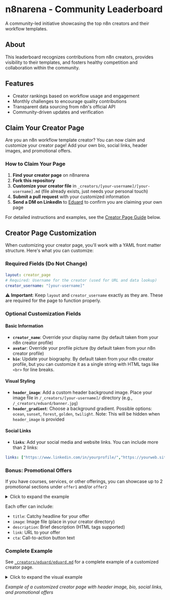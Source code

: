 # n8narena - Community Leaderboard

A community-led initiative showcasing the top n8n creators and their workflow templates.

## About

This leaderboard recognizes contributions from n8n creators, provides visibility to their templates, and fosters healthy competition and collaboration within the community.

## Features

- Creator rankings based on workflow usage and engagement
- Monthly challenges to encourage quality contributions
- Transparent data sourcing from n8n's official API
- Community-driven updates and verification

## Claim Your Creator Page

Are you an n8n workflow template creator? You can now claim and customize your creator page! Add your own bio, social links, header images, and promotional offers.

### How to Claim Your Page

1. **Find your creator page** on n8narena
2. **Fork this repository**
3. **Customize your creator file** in `_creators/[your-username]/[your-username].md` (file already exists, just needs your personal touch)
4. **Submit a pull request** with your customized information
5. **Send a DM on LinkedIn** to [Eduard](https://www.linkedin.com/in/parsadanyan/) to confirm you are claiming your own page

For detailed instructions and examples, see the [Creator Page Guide](#creator-page-customization) below.

## Creator Page Customization

When customizing your creator page, you'll work with a YAML front matter structure. Here's what you can customize:

### Required Fields (Do Not Change)

```yaml
layout: creator_page
# Required: Username for the creator (used for URL and data lookup)
creator_username: "[your-username]"
```

⚠️ **Important**: Keep `layout` and `creator_username` exactly as they are. These are required for the page to function properly.

### Optional Customization Fields

#### Basic Information
- **`creator_name`**: Override your display name (by default taken from your n8n creator profile)
- **`avatar`**: Override your profile picture (by default taken from your n8n creator profile)
- **`bio`**: Update your biography. By default taken from your n8n creator profile, but you can customize it as a single string with HTML tags like `<br>` for line breaks.

#### Visual Styling
- **`header_image`**: Add a custom header background image. Place your image file in `/_creators/[your-username]/` directory (e.g., `/_creators/eduard/banner.jpg`)
- **`header_gradient`**: Choose a background gradient. Possible options: `ocean`, `sunset`, `forest`, `golden`, `twilight`. Note: This will be hidden when `header_image` is provided

#### Social Links
- **`links`**: Add your social media and website links. You can include more than 2 links:
```yaml
links: ["https://www.linkedin.com/in/yourprofile/","https://yourweb.site"]
```

### Bonus: Promotional Offers

If you have courses, services, or other offerings, you can showcase up to 2 promotional sections under `offer1` and/or `offer2`

<details>
<summary>Click to expand the example</summary>

```yaml
offer1:
  title: "Self-hosting n8n?"
  image: "/assets/img/preview-mini-course.png"
  description: "Avoid these 5 critical mistakes."
  link: "https://mini-course.parsedventures.com/"
  cta: "Grab the free course"

offer2:
  title: "Cut LLM processing time by 14x"
  image: "/_creators/eduard/offer.png"
  description: "I needed to categorize a catalogue of items with unstructured text descriptions, a perfect test case.<br>Running these sequentially would have taken around 4 minutes. With parallel processing? The entire batch completed in under 18 seconds."
  link: "https://www.linkedin.com/feed/update/urn:li:activity:7330245571351359489/"
  cta: "Learn how"
```

</details>

Each offer can include:
- `title`: Catchy headline for your offer
- `image`: Image file (place in your creator directory)
- `description`: Brief description (HTML tags supported)
- `link`: URL to your offer
- `cta`: Call-to-action button text

### Complete Example

See [`_creators/eduard/eduard.md`](_creators/eduard) for a complete example of a customized creator page.

<details>
<summary>Click to expand the visual example</summary>

![Creator Page Example](./creator-page-example.png)

</details>

*Example of a customized creator page with header image, bio, social links, and promotional offers*
